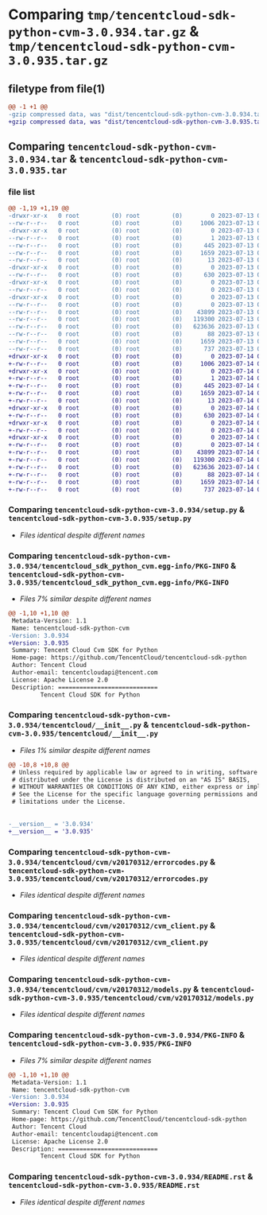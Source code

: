 # Comparing `tmp/tencentcloud-sdk-python-cvm-3.0.934.tar.gz` & `tmp/tencentcloud-sdk-python-cvm-3.0.935.tar.gz`

## filetype from file(1)

```diff
@@ -1 +1 @@
-gzip compressed data, was "dist/tencentcloud-sdk-python-cvm-3.0.934.tar", last modified: Thu Jul 13 00:19:46 2023, max compression
+gzip compressed data, was "dist/tencentcloud-sdk-python-cvm-3.0.935.tar", last modified: Fri Jul 14 00:21:21 2023, max compression
```

## Comparing `tencentcloud-sdk-python-cvm-3.0.934.tar` & `tencentcloud-sdk-python-cvm-3.0.935.tar`

### file list

```diff
@@ -1,19 +1,19 @@
-drwxr-xr-x   0 root         (0) root         (0)        0 2023-07-13 00:19:46.000000 tencentcloud-sdk-python-cvm-3.0.934/
--rw-r--r--   0 root         (0) root         (0)     1006 2023-07-13 00:19:46.000000 tencentcloud-sdk-python-cvm-3.0.934/setup.py
-drwxr-xr-x   0 root         (0) root         (0)        0 2023-07-13 00:19:46.000000 tencentcloud-sdk-python-cvm-3.0.934/tencentcloud_sdk_python_cvm.egg-info/
--rw-r--r--   0 root         (0) root         (0)        1 2023-07-13 00:19:46.000000 tencentcloud-sdk-python-cvm-3.0.934/tencentcloud_sdk_python_cvm.egg-info/dependency_links.txt
--rw-r--r--   0 root         (0) root         (0)      445 2023-07-13 00:19:46.000000 tencentcloud-sdk-python-cvm-3.0.934/tencentcloud_sdk_python_cvm.egg-info/SOURCES.txt
--rw-r--r--   0 root         (0) root         (0)     1659 2023-07-13 00:19:46.000000 tencentcloud-sdk-python-cvm-3.0.934/tencentcloud_sdk_python_cvm.egg-info/PKG-INFO
--rw-r--r--   0 root         (0) root         (0)       13 2023-07-13 00:19:46.000000 tencentcloud-sdk-python-cvm-3.0.934/tencentcloud_sdk_python_cvm.egg-info/top_level.txt
-drwxr-xr-x   0 root         (0) root         (0)        0 2023-07-13 00:19:46.000000 tencentcloud-sdk-python-cvm-3.0.934/tencentcloud/
--rw-r--r--   0 root         (0) root         (0)      630 2023-07-13 00:19:46.000000 tencentcloud-sdk-python-cvm-3.0.934/tencentcloud/__init__.py
-drwxr-xr-x   0 root         (0) root         (0)        0 2023-07-13 00:19:46.000000 tencentcloud-sdk-python-cvm-3.0.934/tencentcloud/cvm/
--rw-r--r--   0 root         (0) root         (0)        0 2023-07-13 00:19:46.000000 tencentcloud-sdk-python-cvm-3.0.934/tencentcloud/cvm/__init__.py
-drwxr-xr-x   0 root         (0) root         (0)        0 2023-07-13 00:19:46.000000 tencentcloud-sdk-python-cvm-3.0.934/tencentcloud/cvm/v20170312/
--rw-r--r--   0 root         (0) root         (0)        0 2023-07-13 00:19:46.000000 tencentcloud-sdk-python-cvm-3.0.934/tencentcloud/cvm/v20170312/__init__.py
--rw-r--r--   0 root         (0) root         (0)    43899 2023-07-13 00:19:46.000000 tencentcloud-sdk-python-cvm-3.0.934/tencentcloud/cvm/v20170312/errorcodes.py
--rw-r--r--   0 root         (0) root         (0)   119300 2023-07-13 00:19:46.000000 tencentcloud-sdk-python-cvm-3.0.934/tencentcloud/cvm/v20170312/cvm_client.py
--rw-r--r--   0 root         (0) root         (0)   623636 2023-07-13 00:19:46.000000 tencentcloud-sdk-python-cvm-3.0.934/tencentcloud/cvm/v20170312/models.py
--rw-r--r--   0 root         (0) root         (0)       88 2023-07-13 00:19:46.000000 tencentcloud-sdk-python-cvm-3.0.934/setup.cfg
--rw-r--r--   0 root         (0) root         (0)     1659 2023-07-13 00:19:46.000000 tencentcloud-sdk-python-cvm-3.0.934/PKG-INFO
--rw-r--r--   0 root         (0) root         (0)      737 2023-07-13 00:19:46.000000 tencentcloud-sdk-python-cvm-3.0.934/README.rst
+drwxr-xr-x   0 root         (0) root         (0)        0 2023-07-14 00:21:21.000000 tencentcloud-sdk-python-cvm-3.0.935/
+-rw-r--r--   0 root         (0) root         (0)     1006 2023-07-14 00:21:21.000000 tencentcloud-sdk-python-cvm-3.0.935/setup.py
+drwxr-xr-x   0 root         (0) root         (0)        0 2023-07-14 00:21:21.000000 tencentcloud-sdk-python-cvm-3.0.935/tencentcloud_sdk_python_cvm.egg-info/
+-rw-r--r--   0 root         (0) root         (0)        1 2023-07-14 00:21:21.000000 tencentcloud-sdk-python-cvm-3.0.935/tencentcloud_sdk_python_cvm.egg-info/dependency_links.txt
+-rw-r--r--   0 root         (0) root         (0)      445 2023-07-14 00:21:21.000000 tencentcloud-sdk-python-cvm-3.0.935/tencentcloud_sdk_python_cvm.egg-info/SOURCES.txt
+-rw-r--r--   0 root         (0) root         (0)     1659 2023-07-14 00:21:21.000000 tencentcloud-sdk-python-cvm-3.0.935/tencentcloud_sdk_python_cvm.egg-info/PKG-INFO
+-rw-r--r--   0 root         (0) root         (0)       13 2023-07-14 00:21:21.000000 tencentcloud-sdk-python-cvm-3.0.935/tencentcloud_sdk_python_cvm.egg-info/top_level.txt
+drwxr-xr-x   0 root         (0) root         (0)        0 2023-07-14 00:21:21.000000 tencentcloud-sdk-python-cvm-3.0.935/tencentcloud/
+-rw-r--r--   0 root         (0) root         (0)      630 2023-07-14 00:21:21.000000 tencentcloud-sdk-python-cvm-3.0.935/tencentcloud/__init__.py
+drwxr-xr-x   0 root         (0) root         (0)        0 2023-07-14 00:21:21.000000 tencentcloud-sdk-python-cvm-3.0.935/tencentcloud/cvm/
+-rw-r--r--   0 root         (0) root         (0)        0 2023-07-14 00:21:21.000000 tencentcloud-sdk-python-cvm-3.0.935/tencentcloud/cvm/__init__.py
+drwxr-xr-x   0 root         (0) root         (0)        0 2023-07-14 00:21:21.000000 tencentcloud-sdk-python-cvm-3.0.935/tencentcloud/cvm/v20170312/
+-rw-r--r--   0 root         (0) root         (0)        0 2023-07-14 00:21:21.000000 tencentcloud-sdk-python-cvm-3.0.935/tencentcloud/cvm/v20170312/__init__.py
+-rw-r--r--   0 root         (0) root         (0)    43899 2023-07-14 00:21:21.000000 tencentcloud-sdk-python-cvm-3.0.935/tencentcloud/cvm/v20170312/errorcodes.py
+-rw-r--r--   0 root         (0) root         (0)   119300 2023-07-14 00:21:21.000000 tencentcloud-sdk-python-cvm-3.0.935/tencentcloud/cvm/v20170312/cvm_client.py
+-rw-r--r--   0 root         (0) root         (0)   623636 2023-07-14 00:21:21.000000 tencentcloud-sdk-python-cvm-3.0.935/tencentcloud/cvm/v20170312/models.py
+-rw-r--r--   0 root         (0) root         (0)       88 2023-07-14 00:21:21.000000 tencentcloud-sdk-python-cvm-3.0.935/setup.cfg
+-rw-r--r--   0 root         (0) root         (0)     1659 2023-07-14 00:21:21.000000 tencentcloud-sdk-python-cvm-3.0.935/PKG-INFO
+-rw-r--r--   0 root         (0) root         (0)      737 2023-07-14 00:21:21.000000 tencentcloud-sdk-python-cvm-3.0.935/README.rst
```

### Comparing `tencentcloud-sdk-python-cvm-3.0.934/setup.py` & `tencentcloud-sdk-python-cvm-3.0.935/setup.py`

 * *Files identical despite different names*

### Comparing `tencentcloud-sdk-python-cvm-3.0.934/tencentcloud_sdk_python_cvm.egg-info/PKG-INFO` & `tencentcloud-sdk-python-cvm-3.0.935/tencentcloud_sdk_python_cvm.egg-info/PKG-INFO`

 * *Files 7% similar despite different names*

```diff
@@ -1,10 +1,10 @@
 Metadata-Version: 1.1
 Name: tencentcloud-sdk-python-cvm
-Version: 3.0.934
+Version: 3.0.935
 Summary: Tencent Cloud Cvm SDK for Python
 Home-page: https://github.com/TencentCloud/tencentcloud-sdk-python
 Author: Tencent Cloud
 Author-email: tencentcloudapi@tencent.com
 License: Apache License 2.0
 Description: ============================
         Tencent Cloud SDK for Python
```

### Comparing `tencentcloud-sdk-python-cvm-3.0.934/tencentcloud/__init__.py` & `tencentcloud-sdk-python-cvm-3.0.935/tencentcloud/__init__.py`

 * *Files 1% similar despite different names*

```diff
@@ -10,8 +10,8 @@
 # Unless required by applicable law or agreed to in writing, software
 # distributed under the License is distributed on an "AS IS" BASIS,
 # WITHOUT WARRANTIES OR CONDITIONS OF ANY KIND, either express or implied.
 # See the License for the specific language governing permissions and
 # limitations under the License.
 
 
-__version__ = '3.0.934'
+__version__ = '3.0.935'
```

### Comparing `tencentcloud-sdk-python-cvm-3.0.934/tencentcloud/cvm/v20170312/errorcodes.py` & `tencentcloud-sdk-python-cvm-3.0.935/tencentcloud/cvm/v20170312/errorcodes.py`

 * *Files identical despite different names*

### Comparing `tencentcloud-sdk-python-cvm-3.0.934/tencentcloud/cvm/v20170312/cvm_client.py` & `tencentcloud-sdk-python-cvm-3.0.935/tencentcloud/cvm/v20170312/cvm_client.py`

 * *Files identical despite different names*

### Comparing `tencentcloud-sdk-python-cvm-3.0.934/tencentcloud/cvm/v20170312/models.py` & `tencentcloud-sdk-python-cvm-3.0.935/tencentcloud/cvm/v20170312/models.py`

 * *Files identical despite different names*

### Comparing `tencentcloud-sdk-python-cvm-3.0.934/PKG-INFO` & `tencentcloud-sdk-python-cvm-3.0.935/PKG-INFO`

 * *Files 7% similar despite different names*

```diff
@@ -1,10 +1,10 @@
 Metadata-Version: 1.1
 Name: tencentcloud-sdk-python-cvm
-Version: 3.0.934
+Version: 3.0.935
 Summary: Tencent Cloud Cvm SDK for Python
 Home-page: https://github.com/TencentCloud/tencentcloud-sdk-python
 Author: Tencent Cloud
 Author-email: tencentcloudapi@tencent.com
 License: Apache License 2.0
 Description: ============================
         Tencent Cloud SDK for Python
```

### Comparing `tencentcloud-sdk-python-cvm-3.0.934/README.rst` & `tencentcloud-sdk-python-cvm-3.0.935/README.rst`

 * *Files identical despite different names*

